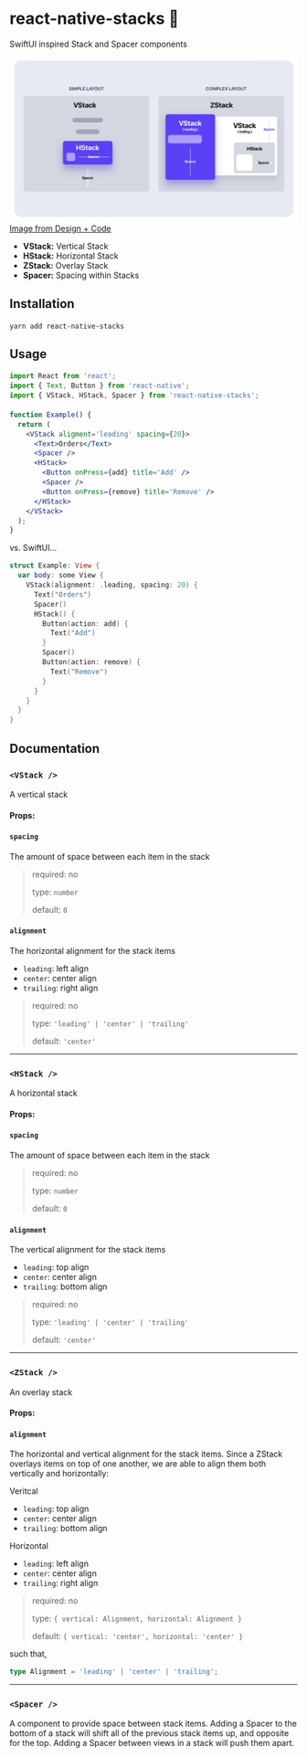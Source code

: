 # react-native-stacks :pancakes:

SwiftUI inspired Stack and Spacer components

![stacks](/assets/readme-stacks.png?raw=true)
[Image from Design + Code ](https://designcode.io/swiftui-course)

- **VStack:** Vertical Stack
- **HStack:** Horizontal Stack
- **ZStack:** Overlay Stack
- **Spacer:** Spacing within Stacks

## Installation

```console
yarn add react-native-stacks
```

## Usage

```jsx
import React from 'react';
import { Text, Button } from 'react-native';
import { VStack, HStack, Spacer } from 'react-native-stacks';

function Example() {
  return (
    <VStack aligment='leading' spacing={20}>
      <Text>Orders</Text>
      <Spacer />
      <HStack>
        <Button onPress={add} title='Add' />
        <Spacer />
        <Button onPress={remove} title='Remove' />
      </HStack>
    </VStack>
  );
}
```

vs. SwiftUI...

```swift
struct Example: View {
  var body: some View {
    VStack(alignment: .leading, spacing: 20) {
      Text("Orders")
      Spacer()
      HStack() {
        Button(action: add) {
          Text("Add")
        }
        Spacer()
        Button(action: remove) {
          Text("Remove")
        }
      }
    }
  }
}
```

## Documentation

### `<VStack />`

A vertical stack

#### Props:

#### `spacing`

The amount of space between each item in the stack

> required: no
>
> type: `number`
>
> default: `0`

#### `alignment`

The horizontal alignment for the stack items

- `leading`: left align
- `center`: center align
- `trailing`: right align

> required: no
>
> type: `'leading' | 'center' | 'trailing'`
>
> default: `'center'`

---

### `<HStack />`

A horizontal stack

#### Props:

#### `spacing`

The amount of space between each item in the stack

> required: no
>
> type: `number`
>
> default: `0`

#### `alignment`

The vertical alignment for the stack items

- `leading`: top align
- `center`: center align
- `trailing`: bottom align

> required: no
>
> type: `'leading' | 'center' | 'trailing'`
>
> default: `'center'`

---

### `<ZStack />`

An overlay stack

#### Props:

#### `alignment`

The horizontal and vertical alignment for the stack items. Since a ZStack overlays items on top of one another, we are able to align them both vertically and horizontally:

Veritcal

- `leading`: top align
- `center`: center align
- `trailing`: bottom align

Horizontal

- `leading`: left align
- `center`: center align
- `trailing`: right align

> required: no
>
> type: `{ vertical: Alignment, horizontal: Alignment }`
>
> default: `{ vertical: 'center', horizontal: 'center' }`

such that,

```typescript
type Alignment = 'leading' | 'center' | 'trailing';
```

---

### `<Spacer />`

A component to provide space between stack items. Adding a Spacer to the bottom of a stack will shift all of the previous stack items up, and opposite for the top. Adding a Spacer between views in a stack will push them apart.
